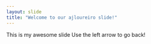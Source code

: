 ```yaml
---
layout: slide
title: "Welcome to our ajloureiro slide!"
---
```

This is my awesome slide
Use the left arrow to go back!